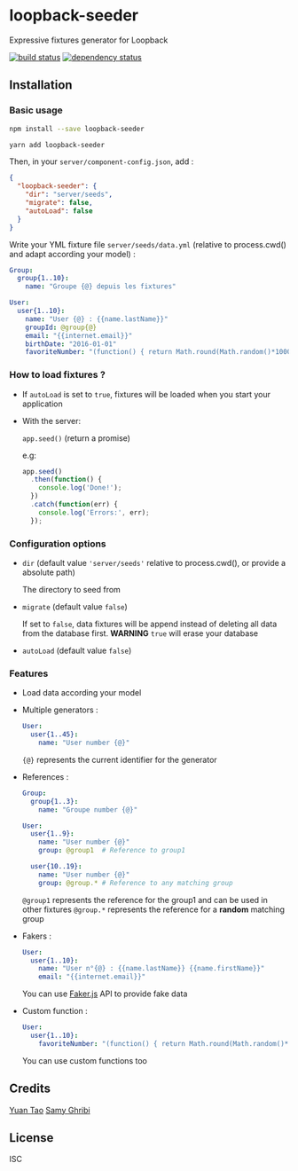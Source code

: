 # loopback-seeder

Expressive fixtures generator for Loopback

[![build status](https://secure.travis-ci.org/taoyuan/loopback-seeder.svg)](http://travis-ci.org/taoyuan/loopback-seeder)
[![dependency status](https://david-dm.org/taoyuan/loopback-seeder.svg)](https://david-dm.org/taoyuan/loopback-seeder)

## Installation

### Basic usage

``` bash
npm install --save loopback-seeder
```

``` bash
yarn add loopback-seeder
```

Then, in your `server/component-config.json`, add :

``` json
{
  "loopback-seeder": {
    "dir": "server/seeds",
    "migrate": false,
    "autoLoad": false
  }
}
```

Write your YML fixture file `server/seeds/data.yml` (relative to process.cwd() and adapt according your model) :


``` yaml
Group:
  group{1..10}:
    name: "Groupe {@} depuis les fixtures"

User:
  user{1..10}:
    name: "User {@} : {{name.lastName}}"
    groupId: @group{@}
    email: "{{internet.email}}"
    birthDate: "2016-01-01"
    favoriteNumber: "(function() { return Math.round(Math.random()*1000);})()"
```

### How to load fixtures ?

 - If `autoLoad` is set to `true`, fixtures will be loaded when you start your application

 - With the server:

    `app.seed()` (return a promise)

    e.g:

    ``` js
    app.seed()
      .then(function() {
        console.log('Done!');
      })
      .catch(function(err) {
        console.log('Errors:', err);
      });
    ```

### Configuration options

 - `dir` (default value `'server/seeds'` relative to process.cwd(), or provide a absolute path)

    The directory to seed from

 - `migrate` (default value `false`)

    If set to `false`, data fixtures will be append instead of deleting all data from the database first.
    **WARNING** `true` will erase your database

 - `autoLoad` (default value `false`)


### Features

 - Load data according your model

 - Multiple generators :

    ``` yaml
    User:
      user{1..45}:
        name: "User number {@}"
    ```

    `{@}` represents the current identifier for the generator

 - References :

     ``` yaml
     Group:
       group{1..3}:
         name: "Groupe number {@}"

     User:
       user{1..9}:
         name: "User number {@}"
         group: @group1  # Reference to group1

       user{10..19}:
         name: "User number {@}"
         group: @group.* # Reference to any matching group
     ```

     `@group1` represents the reference for the group1 and can be used in other fixtures
     `@group.*` represents the reference for a **random** matching group

 - Fakers :

    ``` yaml
    User:
      user{1..10}:
        name: "User n°{@} : {{name.lastName}} {{name.firstName}}"
        email: "{{internet.email}}"
    ```

    You can use [Faker.js](https://github.com/marak/faker.js) API to provide fake data

 - Custom function :

    ``` yaml
    User:
      user{1..10}:
        favoriteNumber: "(function() { return Math.round(Math.random()*1000);})()"
    ```

    You can use custom functions too



## Credits
[Yuan Tao](https://github.com/taoyuan)
[Samy Ghribi](https://github.com/sghribi)

## License

ISC

